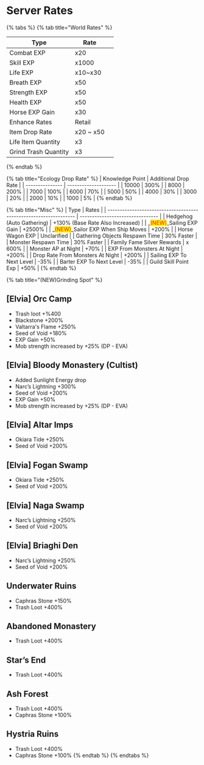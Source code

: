 # Server Rates

{% tabs %}
{% tab title="World Rates" %}
<table><thead><tr><th>Type</th><th>Rate</th><th data-hidden align="center"></th></tr></thead><tbody><tr><td>Combat EXP</td><td>x20</td><td align="center"></td></tr><tr><td>Skill EXP</td><td>x1000</td><td align="center"></td></tr><tr><td>Life EXP</td><td>x10~x30</td><td align="center"></td></tr><tr><td>Breath EXP</td><td>x50</td><td align="center"></td></tr><tr><td>Strength EXP</td><td>x50</td><td align="center"></td></tr><tr><td>Health EXP</td><td>x50</td><td align="center"></td></tr><tr><td>Horse EXP Gain</td><td>x30</td><td align="center"></td></tr><tr><td>Enhance Rates</td><td>Retail</td><td align="center"></td></tr><tr><td>Item Drop Rate</td><td>x20 ~ x50</td><td align="center"></td></tr><tr><td>Life Item Quantity</td><td>x3</td><td align="center"></td></tr><tr><td>Grind Trash Quantity</td><td>x3</td><td align="center"></td></tr></tbody></table>
{% endtab %}

{% tab title="Ecology Drop Rate" %}
| Knowledge Point | Additional Drop Rate |
| --------------- | -------------------- |
| 10000           | 300%                 |
| 8000            | 200%                 |
| 7000            | 100%                 |
| 6000            | 70%                  |
| 5000            | 50%                  |
| 4000            | 30%                  |
| 3000            | 20%                  |
| 2000            | 10%                  |
| 1000            | 5%                   |
{% endtab %}

{% tab title="Misc" %}
| Type                                                              | Rates                            |
| ----------------------------------------------------------------- | -------------------------------- |
| Hedgehog (Auto Gathering)                                         | +130% (Base Rate Also Increased) |
| _<mark style="color:red;">(NEW)</mark>_Sailing EXP Gain           | +2500%                           |
| _<mark style="color:red;">(NEW)</mark>_Sailor EXP When Ship Moves | +200%                            |
| Horse Wagon EXP                                                   | Unclarified                      |
| Gathering Objects Respawn Time                                    | 30% Faster                       |
| Monster Respawn Time                                              | 30% Faster                       |
| Family Fame Silver Rewards                                        | x 600%                           |
| Monster AP at Night                                               | +70%                             |
| EXP From Monsters At Night                                        | +200%                            |
| Drop Rate From Monsters At Night                                  | +200%                            |
| Sailing EXP To Next Level                                         | -35%                             |
| Barter EXP To Next Level                                          | -35%                             |
| Guild Skill Point Exp                                             | +50%                             |
{% endtab %}

{% tab title="(NEW)Grinding Spot" %}
## \[Elvia] Orc Camp&#x20;

* Trash loot +%400
* Blackstone +200%
* Valtarra's Flame +250%
* Seed of Void +180%
* EXP Gain +50%
* Mob strength increased by +25% (DP - EVA)

## \[Elvia] Bloody Monastery (Cultist)&#x20;

* Added Sunlight Energy drop&#x20;
* Narc’s Lightning +300%&#x20;
* Seed of Void +200%&#x20;
* EXP Gain +50%&#x20;
* Mob strength increased by +25% (DP - EVA)&#x20;

## \[Elvia] Altar Imps&#x20;

* Okiara Tide +250%&#x20;
* Seed of Void +200%&#x20;

## \[Elvia] Fogan Swamp&#x20;

* Okiara Tide +250%&#x20;
* Seed of Void +200%&#x20;

## \[Elvia] Naga Swamp&#x20;

* Narc’s Lightning +250%&#x20;
* Seed of Void +200%&#x20;

## \[Elvia] Briaghi Den&#x20;

* Narc’s Lightning +250%&#x20;
* Seed of Void +200%&#x20;

## Underwater Ruins&#x20;

* Caphras Stone +150%&#x20;
* Trash Loot +400%&#x20;

## Abandoned Monastery&#x20;

* Trash Loot +400%&#x20;

## Star’s End&#x20;

* Trash Loot +400%&#x20;

## Ash Forest&#x20;

* Trash Loot +400%&#x20;
* Caphras Stone +100%&#x20;

## Hystria Ruins&#x20;

* Trash Loot +400%&#x20;
* Caphras Stone +100%
{% endtab %}
{% endtabs %}
